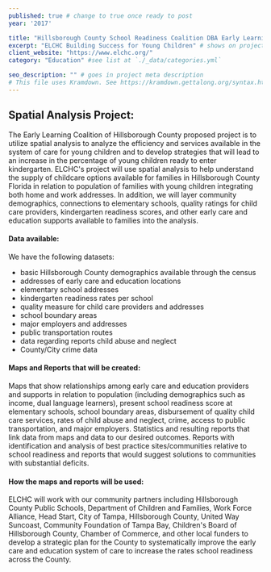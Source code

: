 ```yaml
---
published: true # change to true once ready to post
year: '2017'

title: "Hillsborough County School Readiness Coalition DBA Early Learning Coalition of Hillsborough County" # project title or client name
excerpt: "ELCHC Building Success for Young Children" # shows on project list page
client_website: "https://www.elchc.org/"
category: "Education" #see list at `./_data/categories.yml`

seo_description: "" # goes in project meta description
# This file uses Kramdown. See https://kramdown.gettalong.org/syntax.html for syntax
---
```


## Spatial Analysis Project:
The Early Learning Coalition of Hillsborough County proposed project is to utilize spatial analysis to analyze the efficiency and services available in the system of care for young children and to develop strategies that will lead to an increase in the percentage of young children ready to enter kindergarten. ELCHC's project will use spatial analysis to help understand the supply of childcare options available for families in Hillsborough County Florida in relation to population of families with young children integrating both home and work addresses. In addition, we will layer community demographics, connections to elementary schools, quality ratings for child care providers, kindergarten readiness scores, and other early care and education supports available to families into the analysis.

#### Data available:
We have the following datasets:
- basic Hillsborough County demographics available through the census
- addresses of early care and education locations
- elementary school addresses
- kindergarten readiness rates per school
- quality measure for child care providers and addresses
- school boundary areas
- major employers and addresses
- public transportation routes
- data regarding reports child abuse and neglect
- County/City crime data

#### Maps and Reports that will be created:
Maps that show relationships among early care and education providers and supports in relation to population (including demographics such as income, dual language learners), present school readiness score at elementary schools, school boundary areas, disbursement of quality child care services, rates of child abuse and neglect, crime, access to public transportation, and major employers. Statistics and resulting reports that link data from maps and data to our desired outcomes. Reports with identification and analysis of best practice sites/communities relative to school readiness and reports that would suggest solutions to communities with substantial deficits.

#### How the maps and reports will be used:
ELCHC will work with our community partners including Hillsborough County Public Schools, Department of Children and Families, Work Force Alliance, Head Start, City of Tampa, Hillsborough County, United Way Suncoast, Community Foundation of Tampa Bay, Children's Board of Hillsborough County, Chamber of Commerce, and other local funders to develop a strategic plan for the County to systematically improve the early care and education system of care to increase the rates school readiness across the County.
